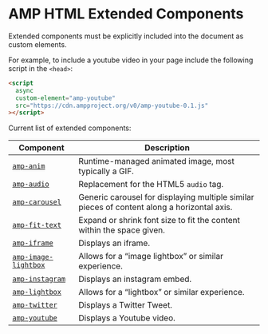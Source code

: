 # AMP HTML Extended Components

Extended components must be explicitly included
into the document as custom elements.

For example, to include a youtube video in your page
include the following script in the `<head>`:

```html
<script
  async
  custom-element="amp-youtube"
  src="https://cdn.ampproject.org/v0/amp-youtube-0.1.js"
></script>
```

Current list of extended components:

| Component                                                        | Description                                                                                 |
| ---------------------------------------------------------------- | ------------------------------------------------------------------------------------------- |
| [`amp-anim`](amp-anim/amp-anim.md)                               | Runtime-managed animated image, most typically a GIF.                                       |
| [`amp-audio`](amp-audio/amp-audio.md)                            | Replacement for the HTML5 `audio` tag.                                                      |
| [`amp-carousel`](amp-carousel/amp-carousel.md)                   | Generic carousel for displaying multiple similar pieces of content along a horizontal axis. |
| [`amp-fit-text`](amp-fit-text/amp-fit-text.md)                   | Expand or shrink font size to fit the content within the space given.                       |
| [`amp-iframe`](amp-iframe/amp-iframe.md)                         | Displays an iframe.                                                                         |
| [`amp-image-lightbox`](amp-image-lightbox/amp-image-lightbox.md) | Allows for a “image lightbox” or similar experience.                                        |
| [`amp-instagram`](amp-instagram/amp-instagram.md)                | Displays an instagram embed.                                                                |
| [`amp-lightbox`](amp-lightbox/amp-lightbox.md)                   | Allows for a “lightbox” or similar experience.                                              |
| [`amp-twitter`](amp-twitter/amp-twitter.md)                      | Displays a Twitter Tweet.                                                                   |
| [`amp-youtube`](amp-youtube/amp-youtube.md)                      | Displays a Youtube video.                                                                   |
